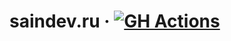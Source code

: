 # saindev.ru &middot; [![GH Actions](https://github.com/SainDev/saindev.ru/workflows/Build%20and%20Deploy%20Admin/badge.svg)](https://github.com/SainDev/saindev.ru/actions)